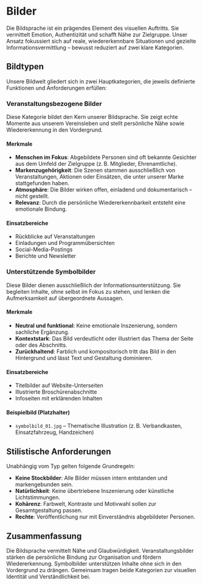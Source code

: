 # Bilder

Die Bildsprache ist ein prägendes Element des visuellen Auftritts. Sie vermittelt Emotion, Authentizität und schafft Nähe zur Zielgruppe. Unser Ansatz fokussiert sich auf reale, wiedererkennbare Situationen und gezielte Informationsvermittlung – bewusst reduziert auf zwei klare Kategorien.

## Bildtypen

Unsere Bildwelt gliedert sich in zwei Hauptkategorien, die jeweils definierte Funktionen und Anforderungen erfüllen:

### Veranstaltungsbezogene Bilder

Diese Kategorie bildet den Kern unserer Bildsprache. Sie zeigt echte Momente aus unserem Vereinsleben und stellt persönliche Nähe sowie Wiedererkennung in den Vordergrund.

#### Merkmale

- **Menschen im Fokus**: Abgebildete Personen sind oft bekannte Gesichter aus dem Umfeld der Zielgruppe (z. B. Mitglieder, Ehrenamtliche).
- **Markenzugehörigkeit**: Die Szenen stammen ausschließlich von Veranstaltungen, Aktionen oder Einsätzen, die unter unserer Marke stattgefunden haben.
- **Atmosphäre**: Die Bilder wirken offen, einladend und dokumentarisch – nicht gestellt.
- **Relevanz**: Durch die persönliche Wiedererkennbarkeit entsteht eine emotionale Bindung.

#### Einsatzbereiche

- Rückblicke auf Veranstaltungen
- Einladungen und Programmübersichten
- Social-Media-Postings
- Berichte und Newsletter

### Unterstützende Symbolbilder

Diese Bilder dienen ausschließlich der Informationsunterstützung. Sie begleiten Inhalte, ohne selbst im Fokus zu stehen, und lenken die Aufmerksamkeit auf übergeordnete Aussagen.

#### Merkmale

- **Neutral und funktional**: Keine emotionale Inszenierung, sondern sachliche Ergänzung.
- **Kontextstark**: Das Bild verdeutlicht oder illustriert das Thema der Seite oder des Abschnitts.
- **Zurückhaltend**: Farblich und kompositorisch tritt das Bild in den Hintergrund und lässt Text und Gestaltung dominieren.

#### Einsatzbereiche

- Titelbilder auf Website-Unterseiten
- Illustrierte Broschürenabschnitte
- Infoseiten mit erklärenden Inhalten

#### Beispielbild (Platzhalter)

- `symbolbild_01.jpg` – Thematische Illustration (z. B. Verbandkasten, Einsatzfahrzeug, Handzeichen)

## Stilistische Anforderungen

Unabhängig vom Typ gelten folgende Grundregeln:

- **Keine Stockbilder**: Alle Bilder müssen intern entstanden und markengebunden sein.
- **Natürlichkeit**: Keine übertriebene Inszenierung oder künstliche Lichtstimmungen.
- **Kohärenz**: Farbwelt, Kontraste und Motivwahl sollen zur Gesamtgestaltung passen.
- **Rechte**: Veröffentlichung nur mit Einverständnis abgebildeter Personen.

## Zusammenfassung

Die Bildsprache vermittelt Nähe und Glaubwürdigkeit. Veranstaltungsbilder stärken die persönliche Bindung zur Organisation und fördern Wiedererkennung. Symbolbilder unterstützen Inhalte ohne sich in den Vordergrund zu drängen. Gemeinsam tragen beide Kategorien zur visuellen Identität und Verständlichkeit bei.
